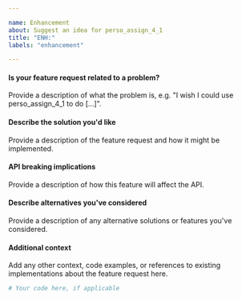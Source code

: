 ```yaml
---

name: Enhancement
about: Suggest an idea for perso_assign_4_1
title: "ENH:"
labels: "enhancement"

---
```


#### Is your feature request related to a problem?

Provide a description of what the problem is, e.g. "I wish I could use
perso_assign_4_1 to do [...]".

#### Describe the solution you'd like

Provide a description of the feature request and how it might be implemented.

#### API breaking implications

Provide a description of how this feature will affect the API.

#### Describe alternatives you've considered

Provide a description of any alternative solutions or features you've considered.

#### Additional context

Add any other context, code examples, or references to existing implementations about
the feature request here.

```python
# Your code here, if applicable
```
